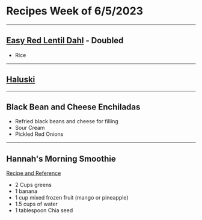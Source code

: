 # Recipes Week of 6/5/2023

---

## [Easy Red Lentil Dahl](./RedLentilDahl.md) - Doubled
- Rice

---

## [Haluski](https://www.smalltownwoman.com/savory-bacon-cabbage-noodles/)

---

## Black Bean and Cheese Enchiladas

- Refried black beans and cheese for filling
- Sour Cream
- Pickled Red Onions

---

## Hannah's Morning Smoothie

[Recipe and Reference](https://joyfoodsunshine.com/green-smoothie/)

- 2 Cups greens
- 1 banana
- 1 cup mixed frozen fruit (mango or pineapple)
- 1.5 cups of water
- 1 tablespoon Chia seed